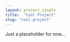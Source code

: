 ```yaml
---
layout: project_single
title:  "Cool Project"
slug: "cool-project"
---
```

Just a placeholder for now...
